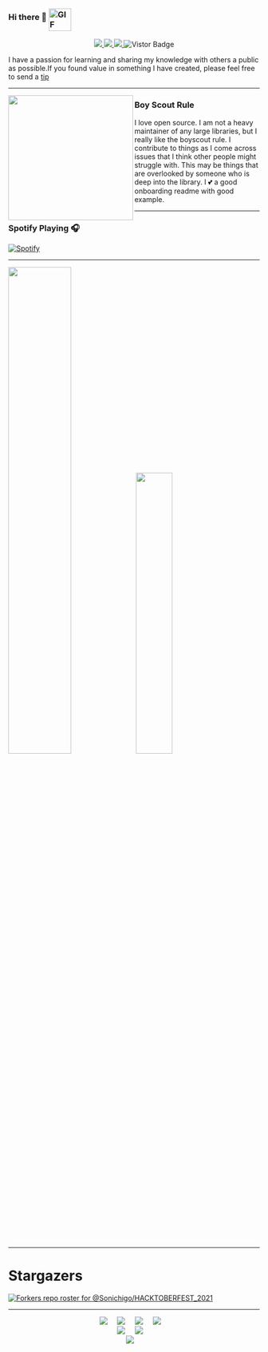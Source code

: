 ### Hi there 👋  <img align="middle" alt="GIF" height="45px" src="https://media.giphy.com/media/du3J3cXyzhj75IOgvA/giphy.gif"/>

<p align="middle">
<a href="https://www.linkedin.com/in/sonichigo">
<img src="https://img.shields.io/badge/Linkedin-blue?style=flat&logo=linkedin&labelColor=blue">
</a>
<a href="mailto:kurosakiichigo.songoku@gmail.com?subject=Hello%20Sonichigo,%20From%20Github">
<img src="https://img.shields.io/badge/-Gmail-%23db483b?style=flat&logo=Gmail&labelColor=red&logoColor=white">
</a>
<a href="https://twitter.com/Sonichigo1219">
<img src="https://img.shields.io/badge/-Twitter-%231a91da?style=flat&logo=Twitter&logoColor=white">
</a>
<a target="_blank"><img src="https://visitor-badge.glitch.me/badge?page_id=sonichigo.sonichigo" alt="Vistor Badge"></a>
</p>


I have a passion for learning and sharing my knowledge with others a public as possible.If you found value in something I have created, please feel free to send a [tip](https://www.buymeacoffee.com/bBdtMQO)
<!--
**Sonichigo/Sonichigo** is a ✨ _special_ ✨ repository because its `README.md` (this file) appears on your GitHub profile.
 ---
 -->
   ---

 <p>
  <img width="250" align='left' src="https://github.com/WaylonWalker/WaylonWalker/blob/main/icon/hacktoberfest.png?raw=true">
</p>

### Boy Scout Rule

I love open source.  I am not a heavy maintainer of any large libraries, but I really like the boyscout rule.  I contribute to things as I come across issues that I think other people might struggle with.  This may be things that are overlooked by someone who is deep into the library.  I 💕 a good onboarding readme with good example.
  
---

### Spotify Playing 🎧

[![Spotify](https://spotify-omega.vercel.app/api/spotify)](https://open.spotify.com/playlist/1JtSbKu33RjAKEIsLXzM03)


---
<p align="left">
<img width="50%" src="https://github-readme-stats.vercel.app/api?username=sonichigo&show_icons=true&count_private=true&hide=stars&include_all_commits=true&theme=tokyonight">

<img width="38%" src="https://github-readme-stats.vercel.app/api/top-langs/?username=sonichigo&layout=compact&theme=tokyonight&custom_title=Top%20Languages">

---

# Stargazers
[![Forkers repo roster for @Sonichigo/HACKTOBERFEST_2021](https://reporoster.com/forks/Sonichigo/HACKTOBERFEST_2021)](https://github.com/Sonichigo/HACKTOBERFEST_2021/network/members)

---

<p align ="Center">
 <img src="https://img.shields.io/badge/-GitHub-181717?style=for-the-badge&logo=github" />&nbsp;&nbsp;&nbsp;&nbsp;
 <img src="https://img.shields.io/badge/-Git-black?style=for-the-badge&logo=git" />&nbsp;&nbsp;&nbsp;&nbsp;
 <img src="https://img.shields.io/badge/-HTML5-E34F26?style=for-the-badge&logo=html5&logoColor=white" />&nbsp;&nbsp;&nbsp;&nbsp;
 <img src="https://img.shields.io/badge/-CSS3-1572B6?style=for-the-badge&logo=css3" />&nbsp;&nbsp;&nbsp;&nbsp;
 </br>
 <img src="https://img.shields.io/badge/-Python-black?style=for-the-badge&logo=Python" />&nbsp;&nbsp;&nbsp;&nbsp;
 <img src="https://img.shields.io/badge/-Jupyter-181717?style=for-the-badge&logo=jupyter" />&nbsp;&nbsp;&nbsp;&nbsp;
 </br>
 <img src="https://img.shields.io/badge/Editor-VSCode-blue?style=for-the-badge&logo=visual-studio-code&logoColor=white" />&nbsp;&nbsp;&nbsp;&nbsp;
 </p>
